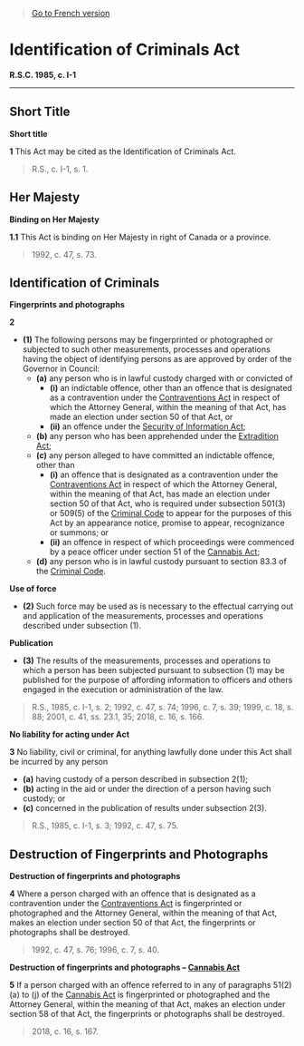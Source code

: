 > [Go to French version](/fr/Lois/Lois%20révisées%20du%20Canada/I/I-1.md)

# Identification of Criminals Act

**R.S.C. 1985, c. I-1**


----------



## Short Title



**Short title**

**1** This Act may be cited as the Identification of Criminals Act.
> R.S., c. I-1, s. 1.





## Her Majesty



**Binding on Her Majesty**

**1.1** This Act is binding on Her Majesty in right of Canada or a province.
> 1992, c. 47, s. 73.





## Identification of Criminals



**Fingerprints and photographs**

**2** 

- **(1)** The following persons may be fingerprinted or photographed or subjected to such other measurements, processes and operations having the object of identifying persons as are approved by order of the Governor in Council:
	- **(a)** any person who is in lawful custody charged with or convicted of
		- **(i)** an indictable offence, other than an offence that is designated as a contravention under the [Contraventions Act](/en/Acts/Statutes%20of%20Canada/1992/c.%2047.md) in respect of which the Attorney General, within the meaning of that Act, has made an election under section 50 of that Act, or
		- **(ii)** an offence under the [Security of Information Act](/en/Acts/Revised%20Statutes%20of%20Canada/O/O-5.md);
	- **(b)** any person who has been apprehended under the [Extradition Act](/en/Acts/Statutes%20of%20Canada/1999/c.%2018.md);
	- **(c)** any person alleged to have committed an indictable offence, other than
		- **(i)** an offence that is designated as a contravention under the [Contraventions Act](/en/Acts/Statutes%20of%20Canada/1992/c.%2047.md) in respect of which the Attorney General, within the meaning of that Act, has made an election under section 50 of that Act, who is required under subsection 501(3) or 509(5) of the [Criminal Code](/en/Acts/Revised%20Statutes%20of%20Canada/C/C-46.md) to appear for the purposes of this Act by an appearance notice, promise to appear, recognizance or summons; or
		- **(ii)** an offence in respect of which proceedings were commenced by a peace officer under section 51 of the [Cannabis Act](/en/Acts/Statutes%20of%20Canada/2018/c.%2016.md);
	- **(d)** any person who is in lawful custody pursuant to section 83.3 of the [Criminal Code](/en/Acts/Revised%20Statutes%20of%20Canada/C/C-46.md).

**Use of force**

- **(2)** Such force may be used as is necessary to the effectual carrying out and application of the measurements, processes and operations described under subsection (1).

**Publication**

- **(3)** The results of the measurements, processes and operations to which a person has been subjected pursuant to subsection (1) may be published for the purpose of affording information to officers and others engaged in the execution or administration of the law.
> R.S., 1985, c. I-1, s. 2; 1992, c. 47, s. 74; 1996, c. 7, s. 39; 1999, c. 18, s. 88; 2001, c. 41, ss. 23.1, 35; 2018, c. 16, s. 166.





**No liability for acting under Act**

**3** No liability, civil or criminal, for anything lawfully done under this Act shall be incurred by any person
- **(a)** having custody of a person described in subsection 2(1);
- **(b)** acting in the aid or under the direction of a person having such custody; or
- **(c)** concerned in the publication of results under subsection 2(3).
> R.S., 1985, c. I-1, s. 3; 1992, c. 47, s. 75.





## Destruction of Fingerprints and Photographs



**Destruction of fingerprints and photographs**

**4** Where a person charged with an offence that is designated as a contravention under the [Contraventions Act](/en/Acts/Statutes%20of%20Canada/1992/c.%2047.md) is fingerprinted or photographed and the Attorney General, within the meaning of that Act, makes an election under section 50 of that Act, the fingerprints or photographs shall be destroyed.
> 1992, c. 47, s. 76; 1996, c. 7, s. 40.





**Destruction of fingerprints and photographs – [Cannabis Act](/en/Acts/Statutes%20of%20Canada/2018/c.%2016.md)**

**5** If a person charged with an offence referred to in any of paragraphs 51(2)(a) to (j) of the [Cannabis Act](/en/Acts/Statutes%20of%20Canada/2018/c.%2016.md) is fingerprinted or photographed and the Attorney General, within the meaning of that Act, makes an election under section 58 of that Act, the fingerprints or photographs shall be destroyed.
> 2018, c. 16, s. 167.



